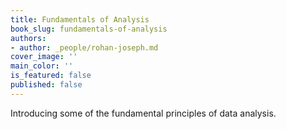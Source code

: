 ```yaml
---
title: Fundamentals of Analysis
book_slug: fundamentals-of-analysis
authors:
- author: _people/rohan-joseph.md
cover_image: ''
main_color: ''
is_featured: false
published: false
---
```

Introducing some of the fundamental principles of data analysis.
